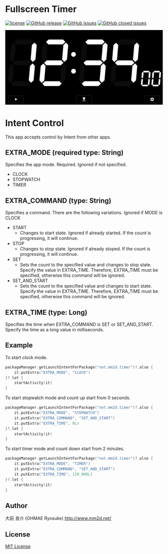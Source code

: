 # Fullscreen Timer

[![license](https://img.shields.io/github/license/ohmae/fullscreen-timer.svg)](./LICENSE)
[![GitHub release](https://img.shields.io/github/release/ohmae/fullscreen-timer.svg)](https://github.com/ohmae/fullscreen-timer/releases)
[![GitHub issues](https://img.shields.io/github/issues/ohmae/fullscreen-timer.svg)](https://github.com/ohmae/fullscreen-timer/issues)
[![GitHub closed issues](https://img.shields.io/github/issues-closed/ohmae/fullscreen-timer.svg)](https://github.com/ohmae/fullscreen-timer/issues?q=is%3Aissue+is%3Aclosed)

![](readme/Screenshot.png)

# Intent Control

This app accepts control by Intent from other apps.

## EXTRA_MODE (required type: String)

Specifies the app mode. Required. Ignored if not specified.

- CLOCK
- STOPWATCH
- TIMER

## EXTRA_COMMAND (type: String)

Specifies a command. There are the following variations. Ignored if MODE is CLOCK

- START
  - Changes to start state. Ignored if already started. If the count is progressing, it will continue.
- STOP
  - Changes to stop state. Ignored if already stoped. If the count is progressing, it will continue.
- SET
  - Sets the count to the specified value and changes to stop state. Specify the value in EXTRA_TIME. Therefore, EXTRA_TIME must be specified, otherwise this command will be ignored.
- SET_AND_START
  - Sets the count to the specified value and changes to start state. Specify the value in EXTRA_TIME. Therefore, EXTRA_TIME must be specified, otherwise this command will be ignored.

## EXTRA_TIME (type: Long)

Specifies the time when EXTRA_COMMAND is SET or SET_AND_START. Specify the time as a long value in milliseconds.

## Example

To start clock mode.

```kotlin
packageManager.getLaunchIntentForPackage("net.mm2d.timer")?.also {
    it.putExtra("EXTRA_MODE", "CLOCK")
}?.let {
    startActivity(it)
}
```

To start stopwatch mode and count up start from 0 seconds.

```kotlin
packageManager.getLaunchIntentForPackage("net.mm2d.timer")?.also {
    it.putExtra("EXTRA_MODE", "STOPWATCH")
    it.putExtra("EXTRA_COMMAND", "SET_AND_START")
    it.putExtra("EXTRA_TIME", 0L)
}?.let {
    startActivity(it)
}
```

To start timer mode and count down start from 2 minutes.

```kotlin
packageManager.getLaunchIntentForPackage("net.mm2d.timer")?.also {
    it.putExtra("EXTRA_MODE", "TIMER")
    it.putExtra("EXTRA_COMMAND", "SET_AND_START")
    it.putExtra("EXTRA_TIME", 120_000L)
}?.let {
    startActivity(it)
}
```

## Author

大前 良介 (OHMAE Ryosuke)
http://www.mm2d.net/

## License

[MIT License](./LICENSE)
